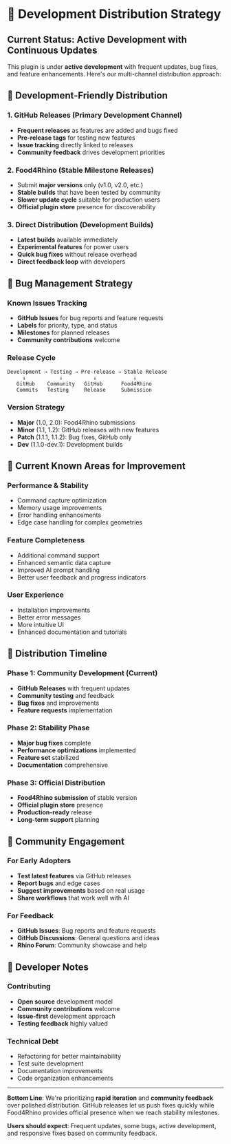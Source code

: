 # 🚧 Development Distribution Strategy

## Current Status: Active Development with Continuous Updates

This plugin is under **active development** with frequent updates, bug fixes, and feature enhancements. Here's our multi-channel distribution approach:

## 🔄 Development-Friendly Distribution

### 1. **GitHub Releases** (Primary Development Channel)
- **Frequent releases** as features are added and bugs fixed
- **Pre-release tags** for testing new features
- **Issue tracking** directly linked to releases
- **Community feedback** drives development priorities

### 2. **Food4Rhino** (Stable Milestone Releases)
- Submit **major versions** only (v1.0, v2.0, etc.)
- **Stable builds** that have been tested by community
- **Slower update cycle** suitable for production users
- **Official plugin store** presence for discoverability

### 3. **Direct Distribution** (Development Builds)
- **Latest builds** available immediately
- **Experimental features** for power users
- **Quick bug fixes** without release overhead
- **Direct feedback loop** with developers

## 🐛 Bug Management Strategy

### Known Issues Tracking
- **GitHub Issues** for bug reports and feature requests
- **Labels** for priority, type, and status
- **Milestones** for planned releases
- **Community contributions** welcome

### Release Cycle
```
Development → Testing → Pre-release → Stable Release
     ↓           ↓          ↓            ↓
   GitHub    Community   GitHub      Food4Rhino
   Commits   Testing     Release     Submission
```

### Version Strategy
- **Major** (1.0, 2.0): Food4Rhino submissions
- **Minor** (1.1, 1.2): GitHub releases with new features  
- **Patch** (1.1.1, 1.1.2): Bug fixes, GitHub only
- **Dev** (1.1.0-dev.1): Development builds

## 📝 Current Known Areas for Improvement

### Performance & Stability
- Command capture optimization
- Memory usage improvements
- Error handling enhancements
- Edge case handling for complex geometries

### Feature Completeness
- Additional command support
- Enhanced semantic data capture
- Improved AI prompt handling
- Better user feedback and progress indicators

### User Experience
- Installation improvements
- Better error messages
- More intuitive UI
- Enhanced documentation and tutorials

## 🎯 Distribution Timeline

### Phase 1: Community Development (Current)
- **GitHub Releases** with frequent updates
- **Community testing** and feedback
- **Bug fixes** and improvements
- **Feature requests** implementation

### Phase 2: Stability Phase
- **Major bug fixes** complete
- **Performance optimizations** implemented
- **Feature set** stabilized
- **Documentation** comprehensive

### Phase 3: Official Distribution
- **Food4Rhino submission** of stable version
- **Official plugin store** presence
- **Production-ready** release
- **Long-term support** planning

## 💬 Community Engagement

### For Early Adopters
- **Test latest features** via GitHub releases
- **Report bugs** and edge cases
- **Suggest improvements** based on real usage
- **Share workflows** that work well with AI

### For Feedback
- **GitHub Issues**: Bug reports and feature requests
- **GitHub Discussions**: General questions and ideas
- **Rhino Forum**: Community showcase and help

## 🔧 Developer Notes

### Contributing
- **Open source** development model
- **Community contributions** welcome
- **Issue-first** development approach
- **Testing feedback** highly valued

### Technical Debt
- Refactoring for better maintainability
- Test suite development
- Documentation improvements
- Code organization enhancements

---

**Bottom Line**: We're prioritizing **rapid iteration** and **community feedback** over polished distribution. GitHub releases let us push fixes quickly while Food4Rhino provides official presence when we reach stability milestones.

**Users should expect**: Frequent updates, some bugs, active development, and responsive fixes based on community feedback.